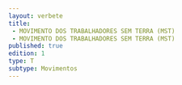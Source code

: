 ```yaml
---
layout: verbete
title:
 - MOVIMENTO DOS TRABALHADORES SEM TERRA (MST)
 - MOVIMENTO DOS TRABALHADORES SEM TERRA (MST)
published: true
edition: 1  
type: T
subtype: Movimentos
---
```


